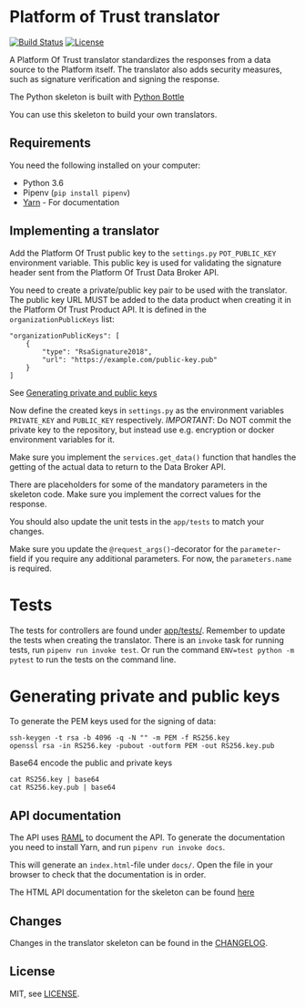 # Platform of Trust translator

[![Build Status](https://travis-ci.org/PlatformOfTrust/translator-skeleton-python.svg?branch=master)](https://travis-ci.org/PlatformOfTrust/translator-skeleton-python)
[![License](https://img.shields.io/badge/license-MIT-blue.svg)](LICENSE)

A Platform Of Trust translator standardizes the responses from a data 
source to the Platform itself. The translator also adds security measures,
such as signature verification and signing the response.

The Python skeleton is built with [Python Bottle](https://bottlepy.org/docs/0.12/)

You can use this skeleton to build your own translators.

## Requirements

You need the following installed on your computer:

- Python 3.6
- Pipenv (`pip install pipenv`)
- [Yarn](https://yarnpkg.com/lang/en/docs/install/) - For documentation

## Implementing a translator

Add the Platform Of Trust public key to the `settings.py` `POT_PUBLIC_KEY`
environment variable. This public key is used for validating the signature
header sent from the Platform Of Trust Data Broker API.

You need to create a private/public key pair to be used with the translator.
The public key URL MUST be added to the data product when creating it in the 
Platform Of Trust Product API. It is defined in the `organizationPublicKeys`
list:

    "organizationPublicKeys": [
        {
            "type": "RsaSignature2018",
            "url": "https://example.com/public-key.pub"
        }
    ]

See [Generating private and public keys](.#Generating-private-and-public-keys)

Now define the created keys in `settings.py` as the environment variables
`PRIVATE_KEY` and `PUBLIC_KEY` respectively. *IMPORTANT*: Do NOT commit the 
private key to the repository, but instead use e.g. encryption or docker
environment variables for it. 

Make sure you implement the `services.get_data()` function that handles
the getting of the actual data to return to the Data Broker API.

There are placeholders for some of the mandatory parameters in the skeleton code.
Make sure you implement the correct values for the response.

You should also update the unit tests in the `app/tests` to match your changes.

Make sure you update the `@request_args()`-decorator for the `parameter`-field if you
require any additional parameters. For now, the `parameters.name` is required.

# Tests

The tests for controllers are found under [app/tests/](app/tests).
Remember to update the tests when creating the translator.
There is an `invoke` task for running tests, run `pipenv run invoke test`.
Or run the command `ENV=test python -m pytest` to run the tests on the command
line.

# Generating private and public keys

To generate the PEM keys used for the signing of data:

    ssh-keygen -t rsa -b 4096 -q -N "" -m PEM -f RS256.key
    openssl rsa -in RS256.key -pubout -outform PEM -out RS256.key.pub

Base64 encode the public and private keys
    
    cat RS256.key | base64
    cat RS256.key.pub | base64

## API documentation

The API uses [RAML](https://github.com/raml-org/raml-spec/blob/master/versions/raml-10/raml-10.md)
to document the API. To generate the documentation you need to install Yarn,
and run `pipenv run invoke docs`.

This will generate an `index.html`-file under `docs/`. Open the file in your 
browser to check that the documentation is in order.

The HTML API documentation for the skeleton can be found [here](https://platformoftrust.github.io/translator-skeleton-python/)

## Changes

Changes in the translator skeleton can be found in the [CHANGELOG](CHANGELOG.md).

## License

MIT, see [LICENSE](LICENSE).